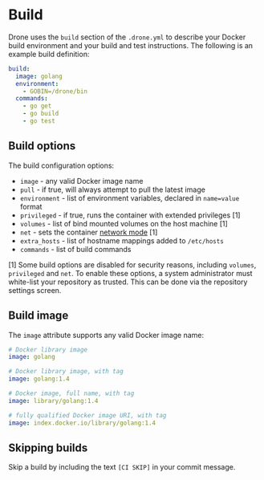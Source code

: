 # Build

Drone uses the `build` section of the `.drone.yml` to describe your Docker build environment and your build and test instructions. The following is an example build definition:

```yaml
build:
  image: golang
  environment:
    - GOBIN=/drone/bin
  commands:
    - go get
    - go build
    - go test
```

## Build options

The build configuration options:

* `image` - any valid Docker image name
* `pull` - if true, will always attempt to pull the latest image
* `environment` - list of environment variables, declared in `name=value` format
* `privileged` - if true, runs the container with extended privileges [1]
* `volumes` - list of bind mounted volumes on the host machine [1]
* `net` - sets the container [network mode](https://docs.docker.com/articles/networking/#container-networking) [1]
* `extra_hosts` - list of hostname mappings added to `/etc/hosts`
* `commands` - list of build commands

[1] Some build options are disabled for security reasons, including `volumes`, `privileged` and `net`. To enable these options, a system administrator must white-list your repository as trusted. This can be done via the repository settings screen.

## Build image

The `image` attribute supports any valid Docker image name:

```yaml
# Docker library image
image: golang

# Docker library image, with tag
image: golang:1.4

# Docker image, full name, with tag
image: library/golang:1.4

# fully qualified Docker image URI, with tag
image: index.docker.io/library/golang:1.4
```

## Skipping builds

Skip a build by including the text `[CI SKIP]` in your commit message.
